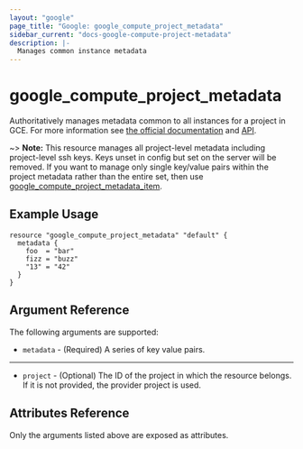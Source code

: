 ```yaml
---
layout: "google"
page_title: "Google: google_compute_project_metadata"
sidebar_current: "docs-google-compute-project-metadata"
description: |-
  Manages common instance metadata
---
```


# google\_compute\_project\_metadata

Authoritatively manages metadata common to all instances for a project in GCE. For more information see
[the official documentation](https://cloud.google.com/compute/docs/storing-retrieving-metadata)
and
[API](https://cloud.google.com/compute/docs/reference/latest/projects/setCommonInstanceMetadata).

~> **Note:**  This resource manages all project-level metadata including project-level ssh keys.
Keys unset in config but set on the server will be removed. If you want to manage only single
key/value pairs within the project metadata rather than the entire set, then use
[google_compute_project_metadata_item](compute_project_metadata_item.html).

## Example Usage

```hcl
resource "google_compute_project_metadata" "default" {
  metadata {
    foo  = "bar"
    fizz = "buzz"
    "13" = "42"
  }
}
```

## Argument Reference

The following arguments are supported:

* `metadata` - (Required) A series of key value pairs.

- - -

* `project` - (Optional) The ID of the project in which the resource belongs. If it
    is not provided, the provider project is used.

## Attributes Reference

Only the arguments listed above are exposed as attributes.
